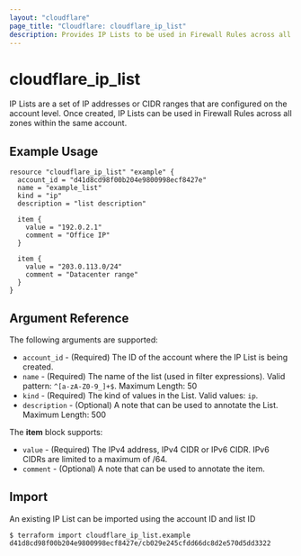 ```yaml
---
layout: "cloudflare"
page_title: "Cloudflare: cloudflare_ip_list"
description: Provides IP Lists to be used in Firewall Rules across all zones within the same account.
---
```


# cloudflare_ip_list

IP Lists are a set of IP addresses or CIDR ranges that are configured on the account level. Once created, IP Lists can be
used in Firewall Rules across all zones within the same account.

## Example Usage

```hcl
resource "cloudflare_ip_list" "example" {
  account_id = "d41d8cd98f00b204e9800998ecf8427e"
  name = "example_list"
  kind = "ip"
  description = "list description"

  item {
    value = "192.0.2.1"
    comment = "Office IP"
  }

  item {
    value = "203.0.113.0/24"
    comment = "Datacenter range"
  }
}
```

## Argument Reference

The following arguments are supported:

- `account_id` - (Required) The ID of the account where the IP List is being created.
- `name` - (Required) The name of the list (used in filter expressions). Valid pattern: `^[a-zA-Z0-9_]+$`. Maximum Length: 50
- `kind` - (Required) The kind of values in the List. Valid values: `ip`.
- `description` - (Optional) A note that can be used to annotate the List. Maximum Length: 500

The **item** block supports:

- `value` - (Required) The IPv4 address, IPv4 CIDR or IPv6 CIDR. IPv6 CIDRs are limited to a maximum of /64.
- `comment` - (Optional) A note that can be used to annotate the item.

## Import

An existing IP List can be imported using the account ID and list ID

```
$ terraform import cloudflare_ip_list.example d41d8cd98f00b204e9800998ecf8427e/cb029e245cfdd66dc8d2e570d5dd3322
```
